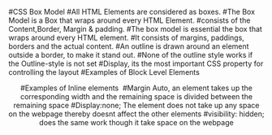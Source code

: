 #CSS Box Model
#All HTML Elements are considered as boxes.
#The Box Model is a Box that wraps around every HTML Element.
#consists of the Content,Border, Margin & padding.
#The box model is essential the box that wraps around every HTML element.
#It consists of margins, paddings, borders and the actual content.
#An outline is drawn around an element outside a border, to make it stand out.
#None of the outline style works if the Outline-style is not set
#Display, its the most important CSS property for controlling the layout
#Examples of Block Level Elements <div> <Header><Section><Footer><p><h1-h6><form>
#Examples of Inline elements <span><a><img>
#Margin Auto, an element takes up the corresponding width and the remaining space is divided between the remaining space
#Display:none; The element does not take up any space on the webpage thereby doesnt affect the other elements
#visibility: hidden; does the same work though it take space on the webpage
